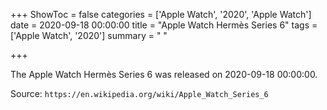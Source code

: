 +++
ShowToc = false
categories = ['Apple Watch', '2020', 'Apple Watch']
date = 2020-09-18 00:00:00
title = "Apple Watch Hermès Series 6"
tags = ['Apple Watch', '2020']
summary = " "

+++

The Apple Watch Hermès Series 6 was released on 2020-09-18 00:00:00.

Source: `https://en.wikipedia.org/wiki/Apple_Watch_Series_6`


